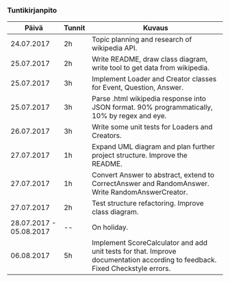 ### Tuntikirjanpito

Päivä | Tunnit | Kuvaus
--------------- | ----- | ------
24.07.2017 | 2h | Topic planning and research of wikipedia API.
25.07.2017 | 2h | Write README, draw class diagram, write tool to get data from wikipedia.
25.07.2017 | 3h | Implement Loader and Creator classes for Event, Question, Answer.
25.07.2017 | 3h | Parse .html wikipedia response into JSON format. 90% programmatically, 10% by regex and eye.
26.07.2017 | 3h | Write some unit tests for Loaders and Creators.
27.07.2017 | 1h | Expand UML diagram and plan further project structure. Improve the README.
27.07.2017 | 1h | Convert Answer to abstract, extend to CorrectAnswer and RandomAnswer. Write RandomAnswerCreator.
27.07.2017 | 2h | Test structure refactoring. Improve class diagram.
28.07.2017 - 05.08.2017 | -- | On holiday.
06.08.2017 | 5h | Implement ScoreCalculator and add unit tests for that. Improve documentation according to feedback. Fixed Checkstyle errors.
